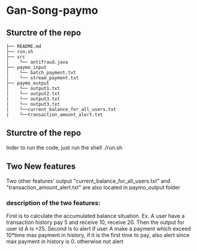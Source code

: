 # Gan-Song-paymo

## Sturctre of the repo

    ├── README.md 
    ├── run.sh
    ├── src
    │    └── antifraud.java
    ├── paymo_input
    │    └── batch_payment.txt
    |    └── stream_payment.txt
    ├── paymo_output
    │    └── output1.txt
    |    └── output2.txt
    |    └── output3.txt
    |    └── output3.txt
    |    └──current_balance_for_all_users.txt
    |    └──transaction_amount_alert.txt
         
## Sturctre of the repo
Inder to run the code, just run the shell ./run.sh

## Two New features

Two other features' output "current_balance_for_all_users.txt" and "transaction_amount_alert.txt" are also located in paymo_output folder

### description of the two features: 
First is to calculate the accumulated balance situation. Ex. A user have a transaction history pay 5 and receive 10, receive 20. Then the output for user id A is +25.
Second is to alert if user A make a payment which exceed 10*time max payment in history, if it is the first time to pay, also alert since max payment in history is 0. otherwise not alert                      



